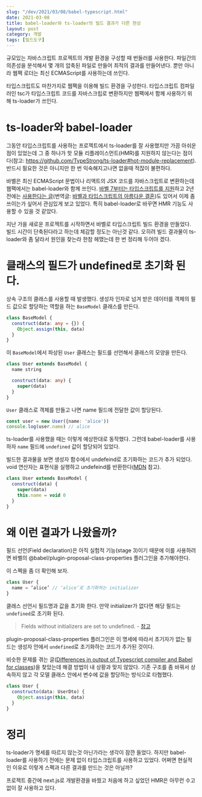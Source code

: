 ```yaml
---
slug: "/dev/2021/03/08/babel-typescript.html"
date: 2021-03-08
title: babel-loader와 ts-loader의 빌드 결과가 다른 현상
layout: post
category: 개발
tags: [빌드도구]
---
```


규모있는 자바스크립트 프로젝트의 개발 환경을 구성할 때 번들러를 사용한다. 파일간의 의존성을 분석해서 몇 개의 압축된 파일로 만들어 최적의 결과를 만들어낸다. 뿐만 아니라 웹팩 로더는 최신 ECMAScript를 사용하는데 쓰인다.

타입스크립트도 마찬가지로 웹팩을 이용해 빌드 환경을 구성한다. 타입스크립트 컴파일러인 tsc가 타입스크립트 코드를 자바스크립로 변환하지만 웹팩에서 함께 사용하기 위해 ts-loader가 쓰인다.

# ts-loader와 babel-loader

그동안 타입스크립트를 사용하는 프로젝트에서 ts-loader를 잘 사용했지만 가끔 아쉬운 점이 있었는데 그 중 하나가 핫 모듈 리플레이스먼트(HMR)를 지원하지 않는다는 점이다(참고: https://github.com/TypeStrong/ts-loader#hot-module-replacement). 반드시 필요한 것은 아니지만 한 번 익숙해지고나면 없을때 적잖이 불편하다.

바벨은 최신 ECMAScript 문법이나 리액트의 JSX 코드를 자바스크립트로 변환하는데 웹팩에서는 babel-loader와 함께 쓰인다. [바벨 7부터는 타입스크립트를 지원](https://devblogs.microsoft.com/typescript/typescript-and-babel-7/)하고 2년 전에는 [사용한다는 글](https://iamturns.com/typescript-babel/)(번역글: [바벨과 타입스크립트의 아름다운 결혼](https://ui.toast.com/weekly-pick/ko_20181220))도 있어서 이제 좀 쓰이는가 싶어서 관심있게 보고 있었다. 특히 babel-loader로 바꾸면 HMR 기능도 사용할 수 있을 것 같았다.

지난 가을 새로운 프로젝트를 시작하면서 바벨로 타입스크립트 빌드 환경을 만들었다. 빌드 시간이 단축된다라고 하는데 체감할 정도는 아닌것 같다. 오히려 빌드 결과물이 ts-loader와 좀 달라서 원인을 찾는라 한참 헤맸는데 한 번 정리해 두어야 겠다.

# 클래스의 필드가 undefined로 초기화 된다.

상속 구조의 클래스를 사용할 때 발생했다. 생성자 인자로 넘겨 받은 데이터를 객체의 필드 값으로 할당하는 역할을 하는 `BaseModel` 클래스를 만든다.

```ts
class BaseModel {
  construct(data: any = {}) {
    Object.assign(this, data)
  }
}
```

이 `BaseModel`에서 파상된 `User` 클래스는 필드를 선언해서 클래스의 모양을 만든다.

```ts
class User extends BaseModel {
  name string

  construct(data: any) {
    super(data)
  }
}
```

`User` 클래스로 객체를 만들고 나면 name 필드에 전달한 값이 할당된다.

```ts
const user = new User({name: 'alice'))
console.log(user.name) // alice
```

ts-loader를 사용했을 때는 이렇게 예상한대로 동작했다. 그런데 babel-loader를 사용하자 `name` 필드에 `undefined` 값이 할당되어 있었다.

빌드한 결과물을 보면 생성자 함수에서 undefeind로 초기화하는 코드가 추가 되었다. void 연산자는 표현식을 실행하고 undefeind를 반환한다([MDN](https://developer.mozilla.org/ko/docs/Web/JavaScript/Reference/Operators/void) 참고).

```ts
class User extends BaseModel {
  construct(data) {
    super(data)
    this.name = void 0
  }
}
```

# 왜 이런 결과가 나왔을까?

필드 선언(Field declaration)은 아직 실험적 기능(stage 3)이기 때문에 이를 사용하려면 바벨의
@babel/plugin-proposal-class-properties 플러그인을 추가해야한다.

이 스펙을 좀 더 확인해 보자.

```ts
class User {
  name = ‘alice’ // ‘alice’로 초기화하는 initializer
}
```

클래스 선언시 필드명과 값을 초기화 한다. 만약 initializer가 없다면 해당 필드는 `undefined`로 초기화 된다.

> Fields without initializers are set to undefined. - [참고](https://github.com/tc39/proposal-class-fields#fields-without-initializers-are-set-to-undefined)

plugin-proposal-class-properties 플러그인은 이 명세에 따라서 초기자가 없는 필드는 생성자 안에서 `undefined`로 초기화하는 코드가 추가된 것이다.

비슷한 문제를 겪는 글([Differences in output of Typescript compiler and Babel for classes](https://kevinwil.de/differences-in-output-of-typescript-compiler-and-babel-for-classes/))을 찾았는데 해결 방법이 내 상황과 맞지 않았다. 기존 구조를 좀 바꿔서 상속하지 않고 각 모델 클래스 안에서 변수에 값을 할당하는 방식으로 타협했다.

```ts
class User {
  constructo(data: UserDto) {
    Object.assign(this, data)
  }
}
```

# 정리

ts-loader가 명세를 따르지 않는것 아닌가라는 생각이 잠깐 들었다. 하지만 babel-loader를 사용하기 전에는 문제 없이 타입스크립트를 사용하고 있었다. 어쩌면 현실적인 이유로 이렇게 스펙과 다른 결과를 만드는 것은 아닐까?

프로젝트 중간에 next.js로 개발환경을 바꿨고 처음에 하고 싶었던 HMR은 아무런 수고없이 잘 사용하고 있다.
